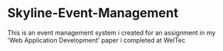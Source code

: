 # Skyline-Event-Management
This is an event management system i created for an assignment in my 'Web Application Development' paper i completed at WelTec
